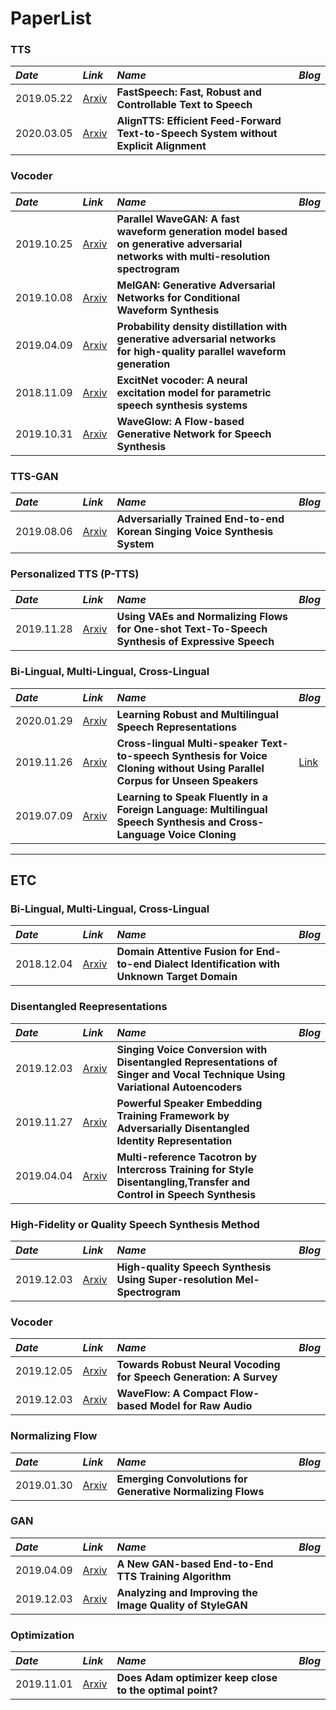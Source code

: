 # PaperList

### TTS
*Date*  |  *Link* |  *Name*  | *Blog* |
:--- | :--- | :--- | :--- |
2019.05.22  |  [Arxiv](https://arxiv.org/abs/1905.09263)  | **FastSpeech: Fast, Robust and Controllable Text to Speech** |  |
2020.03.05  |  [Arxiv](https://arxiv.org/abs/2003.01950)  | **AlignTTS: Efficient Feed-Forward Text-to-Speech System without Explicit Alignment** |  |


### Vocoder
*Date*  |  *Link* |  *Name*  | *Blog* |
:--- | :--- | :--- | :--- |
2019.10.25  |  [Arxiv](https://arxiv.org/abs/1910.11480)  | **Parallel WaveGAN: A fast waveform generation model based on generative adversarial networks with multi-resolution spectrogram** |  |
2019.10.08  |  [Arxiv](https://arxiv.org/abs/1910.06711)  | **MelGAN: Generative Adversarial Networks for Conditional Waveform Synthesis** |  |
2019.04.09  |  [Arxiv](https://arxiv.org/abs/1904.04472)  | **Probability density distillation with generative adversarial networks for high-quality parallel waveform generation** |  |
2018.11.09  |  [Arxiv](https://arxiv.org/abs/1811.04769)  | **ExcitNet vocoder: A neural excitation model for parametric speech synthesis systems** |  |
2019.10.31  |  [Arxiv](https://arxiv.org/abs/1811.00002)  |  **WaveGlow: A Flow-based Generative Network for Speech Synthesis**  |    |

### TTS-GAN
*Date*  |  *Link* |  *Name*  | *Blog* |
:--- | :--- | :--- | :--- |
2019.08.06  |  [Arxiv](https://arxiv.org/abs/1908.01919)  | **Adversarially Trained End-to-end Korean Singing Voice Synthesis System** |  |

### Personalized TTS (P-TTS)
*Date*  |  *Link* |  *Name*  | *Blog* |
:--- | :--- | :--- | :--- |
2019.11.28  |  [Arxiv](https://arxiv.org/abs/1911.12760)  | **Using VAEs and Normalizing Flows for One-shot Text-To-Speech Synthesis of Expressive Speech** |  |


### Bi-Lingual, Multi-Lingual, Cross-Lingual
*Date*  |  *Link* |  *Name*  | *Blog* |
:--- | :--- | :--- | :--- |
2020.01.29  |  [Arxiv](https://arxiv.org/abs/2001.11128)  |  **Learning Robust and Multilingual Speech Representations**  |    |
2019.11.26  |  [Arxiv](https://arxiv.org/abs/1911.11601)  | **Cross-lingual Multi-speaker Text-to-speech Synthesis for Voice Cloning without Using Parallel Corpus for Unseen Speakers** | [Link](https://whisohdeep.blogspot.com/2019/11/blog-post.html) | 
2019.07.09  |  [Arxiv](https://arxiv.org/abs/1907.04448)  | **Learning to Speak Fluently in a Foreign Language: Multilingual Speech Synthesis and Cross-Language Voice Cloning** |  |

---

## ETC



### Bi-Lingual, Multi-Lingual, Cross-Lingual
*Date*  |  *Link* |  *Name*  | *Blog* |
:--- | :--- | :--- | :--- |
2018.12.04  |  [Arxiv](https://arxiv.org/abs/1812.015013)  | **Domain Attentive Fusion for End-to-end Dialect Identification with Unknown Target Domain** |  |   

### Disentangled Reepresentations
*Date*  |  *Link* |  *Name*  | *Blog* |
:--- | :--- | :--- | :--- |
2019.12.03  |  [Arxiv](https://arxiv.org/abs/1912.02613)  | **Singing Voice Conversion with Disentangled Representations of Singer and Vocal Technique Using Variational Autoencoders** |  | 
2019.11.27  |  [Arxiv](https://arxiv.org/abs/1912.02608)  | **Powerful Speaker Embedding Training Framework by Adversarially Disentangled Identity Representation** |  | 
2019.04.04  |  [Arxiv](https://arxiv.org/abs/1904.02373)  | **Multi-reference Tacotron by Intercross Training for Style Disentangling,Transfer and Control in Speech Synthesis** |  | 

### High-Fidelity or Quality Speech Synthesis Method
*Date*  |  *Link* |  *Name*  | *Blog* |
:--- | :--- | :--- | :--- |
2019.12.03  |  [Arxiv](https://arxiv.org/abs/1912.01167)  | **High-quality Speech Synthesis Using Super-resolution Mel-Spectrogram** |  | 

### Vocoder
*Date*  |  *Link* |  *Name*  | *Blog* |
:--- | :--- | :--- | :--- |
2019.12.05  |  [Arxiv](https://arxiv.org/abs/1912.02461)  | **Towards Robust Neural Vocoding for Speech Generation: A Survey** |  | 
2019.12.03  |  [Arxiv](https://arxiv.org/abs/1912.01219)  | **WaveFlow: A Compact Flow-based Model for Raw Audio** |  | 

### Normalizing Flow
*Date*  |  *Link* |  *Name*  | *Blog* |
:--- | :--- | :--- | :--- |
2019.01.30  |  [Arxiv](https://arxiv.org/abs/1901.11137)  | **Emerging Convolutions for Generative Normalizing Flows** |  | 

### GAN
*Date*  |  *Link* |  *Name*  | *Blog* |
:--- | :--- | :--- | :--- |
2019.04.09  |  [Arxiv](https://arxiv.org/abs/1904.04775)  |  **A New GAN-based End-to-End TTS Training Algorithm**  |  |
2019.12.03  |  [Arxiv](https://arxiv.org/abs/1912.04958)  |  **Analyzing and Improving the Image Quality of StyleGAN**  |  |

### Optimization
*Date*  |  *Link* |  *Name*  | *Blog* |
:--- | :--- | :--- | :--- |
2019.11.01  |  [Arxiv](https://arxiv.org/abs/1911.00289)  |  **Does Adam optimizer keep close to the optimal point?**  |  |
